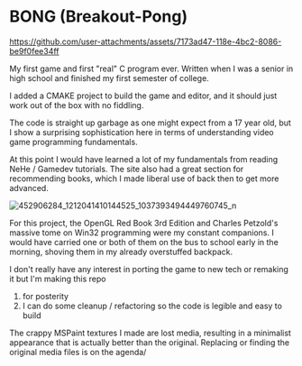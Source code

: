 # BONG (Breakout-Pong)

https://github.com/user-attachments/assets/7173ad47-118e-4bc2-8086-be9f0fee34ff

My first game and first "real" C program ever.  Written when I was a senior in high school and finished my first semester of college.

I added a CMAKE project to build the game and editor, and it should just work out of the box with no fiddling.

The code is straight up garbage as one might expect from a 17 year old, but I show a surprising sophistication here in terms of understanding video game programming fundamentals.

At this point I would have learned a lot of my fundamentals from reading NeHe / Gamedev tutorials.  The site also had a great section for recommending books, which I made liberal use of back then to get more advanced.

![452906284_1212041410144525_1037393494449760745_n](https://github.com/user-attachments/assets/2bd88e21-c94b-481c-8385-e80d11a15428)

For this project, the OpenGL Red Book 3rd Edition and Charles Petzold's massive tome on Win32 programming were my constant companions.   I would have carried one or both of them on the bus to school early in the morning, shoving them in my already overstuffed backpack.

I don't really have any interest in porting the game to new tech or remaking it but I'm making this repo
1) for posterity
2) I can do some cleanup / refactoring so the code is legible and easy to build

The crappy MSPaint textures I made are lost media, resulting in a minimalist appearance that is actually better than the original.  Replacing or finding the original media files is on the agenda/

